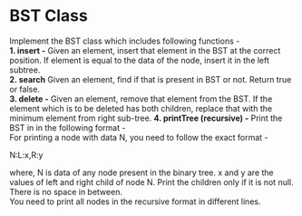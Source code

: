 # BST Class

Implement the BST class which includes following functions -  
**1. insert -**
Given an element, insert that element in the BST at the correct position. If element is equal to the data of the node, insert it in the left subtree.  
**2. search**
Given an element, find if that is present in BST or not. Return true or false.  
**3. delete -**
Given an element, remove that element from the BST. If the element which is to be deleted has both children, replace that with the minimum element from right sub-tree.
**4. printTree (recursive) -**
Print the BST in in the following format -  
For printing a node with data N, you need to follow the exact format -  
  
N:L:x,R:y  
  
where, N is data of any node present in the binary tree. x and y are the values of left and right child of node N. Print the children only if it is not null.  
There is no space in between.  
You need to print all nodes in the recursive format in different lines.  
